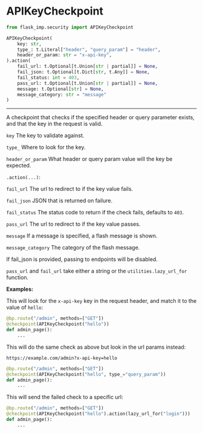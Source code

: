 # APIKeyCheckpoint

```python
from flask_imp.security import APIKeyCheckpoint
```

```python
APIKeyCheckpoint(
    key: str,
    type_: t.Literal["header", "query_param"] = "header",
    header_or_param: str = "x-api-key",
).action(
    fail_url: t.Optional[t.Union[str | partial]] = None,
    fail_json: t.Optional[t.Dict[str, t.Any]] = None,
    fail_status: int = 403,
    pass_url: t.Optional[t.Union[str | partial]] = None,
    message: t.Optional[str] = None,
    message_category: str = "message"
)
```

---

A checkpoint that checks if the specified header or query parameter exists, and that
the key in the request is valid.

`key` The key to validate against.

`type_` Where to look for the key.

`header_or_param` What header or query param value will the key be expected.

`.action(...)`:

`fail_url` The url to redirect to if the key value fails.

`fail_json` JSON that is returned on failure.

`fail_status` The status code to return if the check fails, defaults to `403`.

`pass_url` The url to redirect to if the key value passes.

`message` If a message is specified, a flash message is shown.

`message_category` The category of the flash message.

If fail_json is provided, passing to endpoints will be disabled.

`pass_url` and `fail_url` take either a string or the `utilities.lazy_url_for` function.

**Examples:**

This will look for the `x-api-key` key in the request header, and match it to the value
of `hello`:

```python
@bp.route("/admin", methods=["GET"])
@checkpoint(APIKeyCheckpoint("hello"))
def admin_page():
    ...
```

This will do the same check as above but look in the url params instead:

`https://example.com/admin?x-api-key=hello`

```python
@bp.route("/admin", methods=["GET"])
@checkpoint(APIKeyCheckpoint("hello", type_="query_param"))
def admin_page():
    ...
```

This will send the failed check to a specific url:

```python
@bp.route("/admin", methods=["GET"])
@checkpoint(APIKeyCheckpoint("hello").action(lazy_url_for("login")))
def admin_page():
    ...
```
